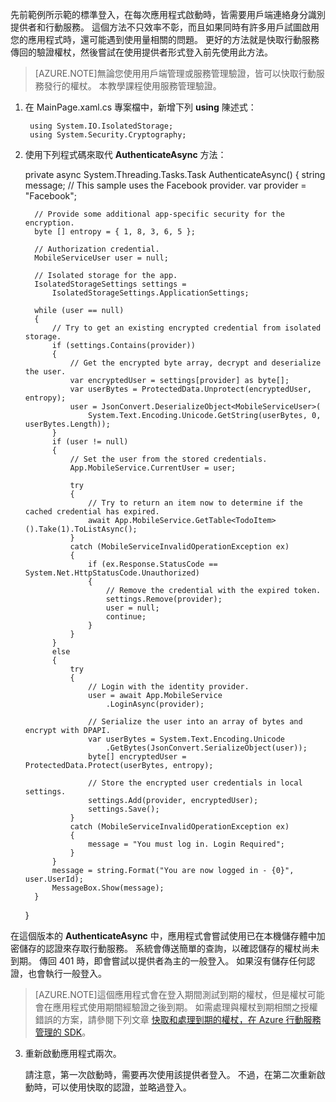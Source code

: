 先前範例所示範的標準登入，在每次應用程式啟動時，皆需要用戶端連絡身分識別提供者和行動服務。 這個方法不只效率不彰，而且如果同時有許多用戶試圖啟用您的應用程式時，還可能遇到使用量相關的問題。 更好的方法就是快取行動服務傳回的驗證權杖，然後嘗試在使用提供者形式登入前先使用此方法。
>[AZURE.NOTE]無論您使用用戶端管理或服務管理驗證，皆可以快取行動服務發行的權杖。 本教學課程使用服務管理驗證。

1. 在 MainPage.xaml.cs 專案檔中，新增下列 **using** 陳述式：

        using System.IO.IsolatedStorage;
        using System.Security.Cryptography;     

2. 使用下列程式碼來取代 **AuthenticateAsync** 方法：

     private async System.Threading.Tasks.Task AuthenticateAsync()
     {
         string message;
         // This sample uses the Facebook provider.
         var provider = "Facebook";
    
         // Provide some additional app-specific security for the encryption.
         byte [] entropy = { 1, 8, 3, 6, 5 };
    
         // Authorization credential.
         MobileServiceUser user = null;
    
         // Isolated storage for the app.
         IsolatedStorageSettings settings =
             IsolatedStorageSettings.ApplicationSettings;
    
         while (user == null)
         {
             // Try to get an existing encrypted credential from isolated storage.                    
             if (settings.Contains(provider))
             {
                 // Get the encrypted byte array, decrypt and deserialize the user.
                 var encryptedUser = settings[provider] as byte[];
                 var userBytes = ProtectedData.Unprotect(encryptedUser, entropy);
                 user = JsonConvert.DeserializeObject<MobileServiceUser>(
                     System.Text.Encoding.Unicode.GetString(userBytes, 0, userBytes.Length));
             }
             if (user != null)
             {
                 // Set the user from the stored credentials.
                 App.MobileService.CurrentUser = user;
    
                 try
                 {
                     // Try to return an item now to determine if the cached credential has expired.
                     await App.MobileService.GetTable<TodoItem>().Take(1).ToListAsync();
                 }
                 catch (MobileServiceInvalidOperationException ex)
                 {
                     if (ex.Response.StatusCode == System.Net.HttpStatusCode.Unauthorized)
                     {
                         // Remove the credential with the expired token.
                         settings.Remove(provider);
                         user = null;
                         continue;
                     }
                 }
             }
             else
             {
                 try
                 {
                     // Login with the identity provider.
                     user = await App.MobileService
                         .LoginAsync(provider);
    
                     // Serialize the user into an array of bytes and encrypt with DPAPI.
                     var userBytes = System.Text.Encoding.Unicode
                         .GetBytes(JsonConvert.SerializeObject(user));
                     byte[] encryptedUser = ProtectedData.Protect(userBytes, entropy);
    
                     // Store the encrypted user credentials in local settings.
                     settings.Add(provider, encryptedUser);
                     settings.Save();
                 }
                 catch (MobileServiceInvalidOperationException ex)
                 {
                     message = "You must log in. Login Required";
                 }
             }
             message = string.Format("You are now logged in - {0}", user.UserId);
             MessageBox.Show(message);
         }
     }

 在這個版本的 **AuthenticateAsync** 中，應用程式會嘗試使用已在本機儲存體中加密儲存的認證來存取行動服務。 系統會傳送簡單的查詢，以確認儲存的權杖尚未到期。 傳回 401 時，即會嘗試以提供者為主的一般登入。 如果沒有儲存任何認證，也會執行一般登入。
 >[AZURE.NOTE]這個應用程式會在登入期間測試到期的權杖，但是權杖可能會在應用程式使用期間經驗證之後到期。 如需處理與權杖到期相關之授權錯誤的方案，請參閱下列文章 [快取和處理到期的權杖，在 Azure 行動服務管理的 SDK](http://blogs.msdn.com/b/carlosfigueira/archive/2014/03/13/caching-and-handling-expired-tokens-in-azure-mobile-services-managed-sdk.aspx)。 

3. 重新啟動應用程式兩次。

    請注意，第一次啟動時，需要再次使用該提供者登入。 不過，在第二次重新啟動時，可以使用快取的認證，並略過登入。




